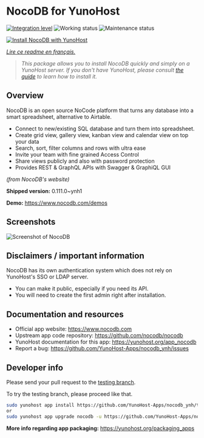 <!--
N.B.: This README was automatically generated by https://github.com/YunoHost/apps/tree/master/tools/README-generator
It shall NOT be edited by hand.
-->

# NocoDB for YunoHost

[![Integration level](https://dash.yunohost.org/integration/nocodb.svg)](https://dash.yunohost.org/appci/app/nocodb) ![Working status](https://ci-apps.yunohost.org/ci/badges/nocodb.status.svg) ![Maintenance status](https://ci-apps.yunohost.org/ci/badges/nocodb.maintain.svg)

[![Install NocoDB with YunoHost](https://install-app.yunohost.org/install-with-yunohost.svg)](https://install-app.yunohost.org/?app=nocodb)

*[Lire ce readme en français.](./README_fr.md)*

> *This package allows you to install NocoDB quickly and simply on a YunoHost server.
If you don't have YunoHost, please consult [the guide](https://yunohost.org/#/install) to learn how to install it.*

## Overview

NocoDB is an open source NoCode platform that turns any database into a smart spreadsheet, alternative to Airtable.

* Connect to new/existing SQL database and turn them into spreadsheet.
* Create grid view, gallery view, kanban view and calendar view on top your data
* Search, sort, filter columns and rows with ultra ease
* Invite your team with fine grained Access Control
* Share views publicly and also with password protection
* Provides REST & GraphQL APIs with Swagger & GraphiQL GUI

*(from NocoDB's website)*


**Shipped version:** 0.111.0~ynh1

**Demo:** https://www.nocodb.com/demos

## Screenshots

![Screenshot of NocoDB](./doc/screenshots/example.png)

## Disclaimers / important information

NocoDB has its own authentication system which does not rely on YunoHost's SSO or LDAP server.
  * You can make it public, especially if you need its API.
  * You will need to create the first admin right after installation.

## Documentation and resources

* Official app website: <https://www.nocodb.com>
* Upstream app code repository: <https://github.com/nocodb/nocodb>
* YunoHost documentation for this app: <https://yunohost.org/app_nocodb>
* Report a bug: <https://github.com/YunoHost-Apps/nocodb_ynh/issues>

## Developer info

Please send your pull request to the [testing branch](https://github.com/YunoHost-Apps/nocodb_ynh/tree/testing).

To try the testing branch, please proceed like that.

``` bash
sudo yunohost app install https://github.com/YunoHost-Apps/nocodb_ynh/tree/testing --debug
or
sudo yunohost app upgrade nocodb -u https://github.com/YunoHost-Apps/nocodb_ynh/tree/testing --debug
```

**More info regarding app packaging:** <https://yunohost.org/packaging_apps>
